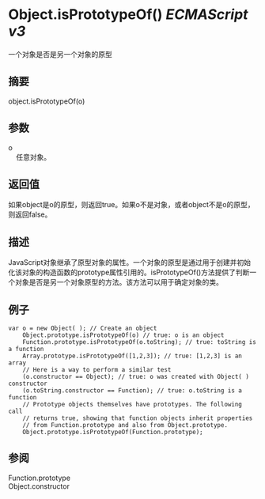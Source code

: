 # Object.isPrototypeOf() _ECMAScript v3_

一个对象是否是另一个对象的原型

## 摘要

object.isPrototypeOf(o)

## 参数

o  
    任意对象。

## 返回值

如果object是o的原型，则返回true。如果o不是对象，或者object不是o的原型，则返回false。

## 描述

JavaScript对象继承了原型对象的属性。一个对象的原型是通过用于创建并初始化该对象的构造函数的prototype属性引用的。isPrototypeOf()方法提供了判断一个对象是否是另一个对象原型的方法。该方法可以用于确定对象的类。

## 例子

    var o = new Object( ); // Create an object
        Object.prototype.isPrototypeOf(o) // true: o is an object
        Function.prototype.isPrototypeOf(o.toString); // true: toString is a function
        Array.prototype.isPrototypeOf([1,2,3]); // true: [1,2,3] is an array
        // Here is a way to perform a similar test
        (o.constructor == Object); // true: o was created with Object( ) constructor
        (o.toString.constructor == Function); // true: o.toString is a function
        // Prototype objects themselves have prototypes. The following call
        // returns true, showing that function objects inherit properties
        // from Function.prototype and also from Object.prototype.
        Object.prototype.isPrototypeOf(Function.prototype);

## 参阅

Function.prototype  
Object.constructor

